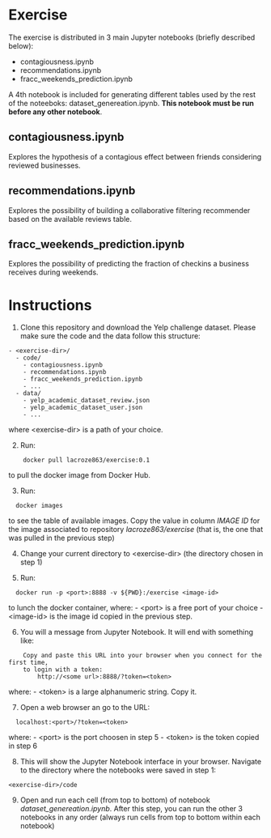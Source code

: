 # Exercise

The exercise is distributed in 3 main Jupyter notebooks (briefly described below):
- contagiousness.ipynb
- recommendations.ipynb
- fracc_weekends_prediction.ipynb

A 4th notebook is included for generating different tables used by the rest of the noteeboks: dataset_genereation.ipynb. **This notebook must be run before any other notebook**.

## contagiousness.ipynb
Explores the hypothesis of a contagious effect between friends considering reviewed businesses.

## recommendations.ipynb
Explores the possibility of building a collaborative filtering recommender based on the available reviews table.

## fracc_weekends_prediction.ipynb
Explores the possibility of predicting the fraction of checkins a business receives during weekends.

# Instructions
1. Clone this repository and download the Yelp challenge dataset. Please make sure the code and the data follow this structure:

```
- <exercise-dir>/
  - code/
    - contagiousness.ipynb
    - recommendations.ipynb
    - fracc_weekends_prediction.ipynb
    - ...
  - data/
    - yelp_academic_dataset_review.json
    - yelp_academic_dataset_user.json
    - ...
```
where \<exercise-dir\> is a path of your choice.

2. Run:
```
	docker pull lacroze863/exercise:0.1
```
to pull the docker image from Docker Hub.

3. Run:
```
  docker images
```
to see the table of available images. Copy the value in column _IMAGE ID_ for the image associated to repository _lacroze863/exercise_ (that is, the one that was pulled in the previous step)

4. Change your current directory to \<exercise-dir\> (the directory chosen in step 1)

5. Run:
```
  docker run -p <port>:8888 -v ${PWD}:/exercise <image-id>
```
to lunch the docker container, where:
 	- \<port\> is a free port of your choice
	- \<image-id\> is the image id copied in the previous step.

6. You will a message from Jupyter Notebook. It will end with something like:
```
    Copy and paste this URL into your browser when you connect for the first time,
    to login with a token:
        http://<some url>:8888/?token=<token>
```
where: 
	- \<token\> is a large alphanumeric string. Copy it.

7. Open a web browser an go to the URL: 
```
  localhost:<port>/?token=<token>
```
where:
	- \<port\> is the port choosen in step 5
	- \<token\> is the token copied in step 6

8. This will show the Jupyter Notebook interface in your browser. Navigate to the directory where the notebooks were saved in step 1:
```
<exercise-dir>/code
```

9. Open and run each cell (from top to bottom) of notebook _dataset_genereation.ipynb_. After this step, you can run the other 3 notebooks in any order (always run cells from top to bottom within each notebook)
